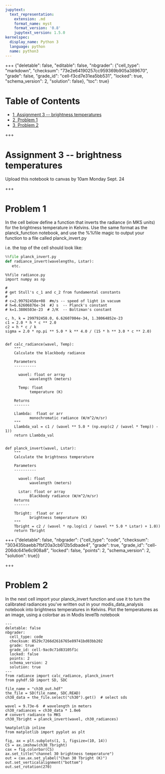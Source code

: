 ```yaml
---
jupytext:
  text_representation:
    extension: .md
    format_name: myst
    format_version: '0.8'
    jupytext_version: 1.5.0
kernelspec:
  display_name: Python 3
  language: python
  name: python3
---
```


+++ {"deletable": false, "editable": false, "nbgrader": {"cell_type": "markdown", "checksum": "73e2e64190257cc959369b905a389670", "grade": false, "grade_id": "cell-f3cd7e31ea5bb531", "locked": true, "schema_version": 2, "solution": false}, "toc": true}

<h1>Table of Contents<span class="tocSkip"></span></h1>
<div class="toc"><ul class="toc-item"><li><span><a href="#Assignment-3----brightness-temperatures" data-toc-modified-id="Assignment-3----brightness-temperatures-1"><span class="toc-item-num">1&nbsp;&nbsp;</span>Assignment 3 -- brightness temperatures</a></span></li><li><span><a href="#Problem-1" data-toc-modified-id="Problem-1-2"><span class="toc-item-num">2&nbsp;&nbsp;</span>Problem 1</a></span></li><li><span><a href="#Problem-2" data-toc-modified-id="Problem-2-3"><span class="toc-item-num">3&nbsp;&nbsp;</span>Problem 2</a></span></li></ul></div>

+++

# Assignment 3 -- brightness temperatures

Upload this notebook to canvas by 10am Monday Sept. 24

+++

# Problem 1

In the cell below define a function that inverts the radiance (in MKS units) for the
brightness temperature in Kelvins.  Use the same format as the planck_function notebook,
and use the %%file magic to output your function to a file called planck_invert.py

i.e. the top of the cell should look like:

```python
%%file planck_invert.py
def radiance_invert(wavelengths, Lstar):
   etc.
```

```{code-cell}
%%file radiance.py
import numpy as np

#
# get Stull's c_1 and c_2 from fundamental constants
#
# c=2.99792458e+08  #m/s -- speed of light in vacuum
# h=6.62606876e-34  #J s  -- Planck's constant
# k=1.3806503e-23  # J/K  -- Boltzman's constant

c, h, k = 299792458.0, 6.62607004e-34, 1.38064852e-23
c1 = 2.0 * h * c ** 2.0
c2 = h * c / k
sigma = 2.0 * np.pi ** 5.0 * k ** 4.0 / (15 * h ** 3.0 * c ** 2.0)


def calc_radiance(wavel, Temp):
    """
    Calculate the blackbody radiance
    
    Parameters
    ----------

      wavel: float or array
           wavelength (meters)

      Temp: float
           temperature (K)

    Returns
    -------

    Llambda:  float or arr
           monochromatic radiance (W/m^2/m/sr)
    """
    Llambda_val = c1 / (wavel ** 5.0 * (np.exp(c2 / (wavel * Temp)) - 1))
    return Llambda_val


def planck_invert(wavel, Lstar):
    """
    Calculate the brightness temperature
    
    Parameters
    ----------

      wavel: float
           wavelength (meters)

      Lstar: float or array
           Blackbody radiance (W/m^2/m/sr)
    Returns
    -------

    Tbright:  float or arr
           brightness temperature (K)
    """
    Tbright = c2 / (wavel * np.log(c1 / (wavel ** 5.0 * Lstar) + 1.0))
    return Tbright
```

+++ {"deletable": false, "nbgrader": {"cell_type": "code", "checksum": "303435baebb7fbf20a3cb612b5dbade4", "grade": true, "grade_id": "cell-206dc641e6c908a8", "locked": false, "points": 2, "schema_version": 2, "solution": true}}





+++

# Problem 2

In the next cell import your planck_invert function and use it to turn the calibrated
radiances you've written out in your modis_data_analysis notebook into brightness temperatures
in Kelvins.  Plot the temperatures as an image, using a colorbar as in Modis level1b notebook

```{code-cell}
---
deletable: false
nbgrader:
  cell_type: code
  checksum: 8529c7266d2616765e89741bd03bb202
  grade: true
  grade_id: cell-9ac0c71d83105f1c
  locked: false
  points: 2
  schema_version: 2
  solution: true
---
from radiance import calc_radiance, planck_invert
from pyhdf.SD import SD, SDC

file_name = "ch30_out.hdf"
the_file = SD(file_name, SDC.READ)
ch30_data = the_file.select("ch30").get()  # select sds
```

```{code-cell}
wavel = 9.73e-6  # wavelength in meters
ch30_radiances = ch30_data * 1.0e6
# convert radiance to MKS
ch30_Tbright = planck_invert(wavel, ch30_radiances)
```

```{code-cell}
%matplotlib inline
from matplotlib import pyplot as plt

fig, ax = plt.subplots(1, 1, figsize=(10, 14))
CS = ax.imshow(ch30_Tbright)
cax = fig.colorbar(CS)
ax.set_title("channel 30 brightness temperature")
out = cax.ax.set_ylabel("Chan 30 Tbright (K)")
out.set_verticalalignment("bottom")
out.set_rotation(270)
```

```{code-cell}

```
